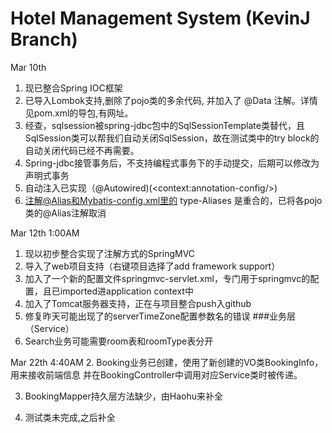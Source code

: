 # Hotel Management System (KevinJ Branch)
Mar 10th
1. 现已整合Spring IOC框架
2. 已导入Lombok支持,删除了pojo类的多余代码,
并加入了 @Data 注解。详情见pom.xml的导包,有网址。
3. 经查，sqlsession被spring-jdbc包中的SqlSessionTemplate类替代，且
SqlSession类可以帮我们自动关闭SqlSession，故在测试类中的try block的自动关闭代码已经不再需要。
4. Spring-jdbc接管事务后，不支持编程式事务下的手动提交，后期可以修改为声明式事务
5. 自动注入已实现（@Autowired)(\<context:annotation-config/>)
6. 注解@Alias和Mybatis-config.xml里的 type-Aliases 是重合的，已将各pojo类的@Alias注解取消

Mar 12th 1:00AM
1. 现以初步整合实现了注解方式的SpringMVC
2. 导入了web项目支持（右键项目选择了add framework support）
3. 加入了一个新的配置文件springmvc-servlet.xml，专门用于springmvc的配置，且已imported进application context中
4. 加入了Tomcat服务器支持，正在与项目整合push入github
5. 修复昨天可能出现了的serverTimeZone配置参数名的错误
###业务层（Service）
1. Search业务可能需要room表和roomType表分开


Mar 22th 4:40AM
2. Booking业务已创建，使用了新创建的VO类BookingInfo，用来接收前端信息
并在BookingController中调用对应Service类时被传递。

3. BookingMapper持久层方法缺少，由Haohu来补全

4. 测试类未完成,之后补全